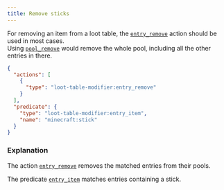 ```yaml
---
title: Remove sticks
---
```


For removing an item from a loot table, the [`entry_remove`](/reference/actions#remove-entry) action should be used in most cases.  
Using [`pool_remove`](/reference/actions#remove-pool) would remove the whole pool, including all the other entries in there.

```json
{
  "actions": [
    {
      "type": "loot-table-modifier:entry_remove"
    }
  ],
  "predicate": {
    "type": "loot-table-modifier:entry_item",
    "name": "minecraft:stick"
  }
}
```

### Explanation

The action [`entry_remove`](../../reference/loot_modifier#add-pool) removes the matched entries from their pools.

The predicate [`entry_item`](../../reference/loot_modifier#loot-table) matches entries containing a stick.
